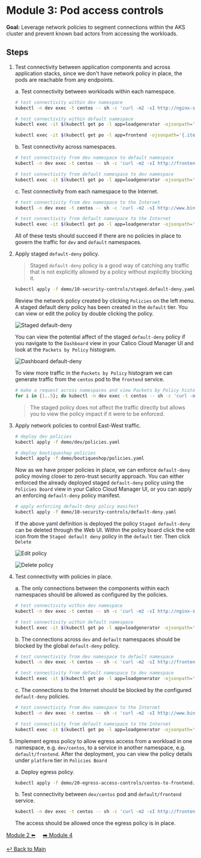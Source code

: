 # Module 3: Pod access controls

**Goal:** Leverage network policies to segment connections within the AKS cluster and prevent known bad actors from accessing the workloads.

## Steps

1. Test connectivity between application components and across application stacks, since we don't have network policy in place, the pods are reachable from any endpoints.

    a. Test connectivity between workloads within each namespace.

    ```bash
    # test connectivity within dev namespace
    kubectl -n dev exec -t centos -- sh -c 'curl -m2 -sI http://nginx-svc 2>/dev/null | grep -i http'

    # test connectivity within default namespace
    kubectl exec -it $(kubectl get po -l app=loadgenerator -ojsonpath='{.items[0].metadata.name}') -c main -- sh -c 'curl -m2 -sI frontend 2>/dev/null | grep -i http'

    kubectl exec -it $(kubectl get po -l app=frontend -ojsonpath='{.items[0].metadata.name}') -c server -- sh -c 'nc -zv productcatalogservice 3550'
    ```

    b. Test connectivity across namespaces.

    ```bash
    # test connectivity from dev namespace to default namespace
    kubectl -n dev exec -t centos -- sh -c 'curl -m2 -sI http://frontend.default 2>/dev/null | grep -i http'

    # test connectivity from default namespace to dev namespace
    kubectl exec -it $(kubectl get po -l app=loadgenerator -ojsonpath='{.items[0].metadata.name}') -c main -- sh -c 'curl -m2 -sI http://nginx-svc.dev 2>/dev/null | grep -i http'
    ```

    c. Test connectivity from each namespace to the Internet.

    ```bash
    # test connectivity from dev namespace to the Internet
    kubectl -n dev exec -t centos -- sh -c 'curl -m2 -sI http://www.bing.com 2>/dev/null | grep -i http'

    # test connectivity from default namespace to the Internet
    kubectl exec -it $(kubectl get po -l app=loadgenerator -ojsonpath='{.items[0].metadata.name}') -c main -- sh -c 'curl -m2 -sI www.bing.com 2>/dev/null | grep -i http'
    ```

    All of these tests should succeed if there are no policies in place to govern the traffic for `dev` and `default` namespaces.

2. Apply staged `default-deny` policy.

    >Staged `default-deny` policy is a good way of catching any traffic that is not explicitly allowed by a policy without explicitly blocking it.

    ```bash
    kubectl apply -f demo/10-security-controls/staged.default-deny.yaml
    ```

    Review the network policy created by clicking `Policies` on the left menu. A staged default deny policy has been created in the `default` tier. You can view or edit the policy by double clicking the policy.

    ![Staged default-deny](../img/staged-default-deny.png)

    You can view the potential affect of the staged `default-deny` policy if you navigate to the `Dashboard` view in your Calico Cloud Manager UI and look at the `Packets by Policy` histogram.

    ![Dashboard default-deny](../img/dashboard-default-deny.png)

    To view more traffic in the `Packets by Policy` histogram we can generate traffic from the `centos` pod to the `frontend` service.

    ```bash
    # make a request across namespaces and view Packets by Policy histogram
    for i in {1..5}; do kubectl -n dev exec -t centos -- sh -c 'curl -m2 -sI http://frontend.default 2>/dev/null | grep -i http'; sleep 2; done
    ```

    >The staged policy does not affect the traffic directly but allows you to view the policy impact if it were to be enforced.

3. Apply network policies to control East-West traffic.

    ```bash
    # deploy dev policies
    kubectl apply -f demo/dev/policies.yaml

    # deploy boutiqueshop policies
    kubectl apply -f demo/boutiqueshop/policies.yaml
    ```

    Now as we have proper policies in place, we can enforce `default-deny` policy moving closer to zero-trust security approach. You can either enforced the already deployed staged `default-deny` policy using the `Policies Board` view in your Calico Cloud Manager UI, or you can apply an enforcing `default-deny` policy manifest.

    ```bash
    # apply enforcing default-deny policy manifest
    kubectl apply -f demo/10-security-controls/default-deny.yaml
    ```

    If the above yaml definition is deployed the policy `Staged default-deny` can be deleted through the Web UI. Within the policy board click the edit icon from the `Staged default deny` policy in the `default` tier. Then click `Delete`

    ![Edit policy](../img/edit-policy.png)

    ![Delete policy](../img/delete-policy.png)

4. Test connectivity with policies in place.

    a. The only connections between the components within each namespaces should be allowed as configured by the policies.

    ```bash
    # test connectivity within dev namespace
    kubectl -n dev exec -t centos -- sh -c 'curl -m2 -sI http://nginx-svc 2>/dev/null | grep -i http'

    # test connectivity within default namespace
    kubectl exec -it $(kubectl get po -l app=loadgenerator -ojsonpath='{.items[0].metadata.name}') -c main -- sh -c 'curl -m2 -sI frontend 2>/dev/null | grep -i http'
    ```

    b. The connections across `dev` and `default` namespaces should be blocked by the global `default-deny` policy.

    ```bash
    # test connectivity from dev namespace to default namespace
    kubectl -n dev exec -t centos -- sh -c 'curl -m2 -sI http://frontend.default 2>/dev/null | grep -i http'

    # test connectivity from default namespace to dev namespace
    kubectl exec -it $(kubectl get po -l app=loadgenerator -ojsonpath='{.items[0].metadata.name}') -c main -- sh -c 'curl -m2 -sI http://nginx-svc.dev 2>/dev/null | grep -i http'
    ```

    c. The connections to the Internet should be blocked by the configured `default-deny` policies.

    ```bash
    # test connectivity from dev namespace to the Internet
    kubectl -n dev exec -t centos -- sh -c 'curl -m2 -sI http://www.bing.com 2>/dev/null | grep -i http'

    # test connectivity from default namespace to the Internet
    kubectl exec -it $(kubectl get po -l app=loadgenerator -ojsonpath='{.items[0].metadata.name}') -c main -- sh -c 'curl -m2 -sI www.bing.com 2>/dev/null | grep -i http'
    ```

5. Implement egress policy to allow egress access from a workload in one namespace, e.g. `dev/centos`, to a service in another namespace, e.g. `default/frontend`. After the deployment, you can view the policy details under `platform` tier in `Policies Board`

    a. Deploy egress policy.

    ```bash
    kubectl apply -f demo/20-egress-access-controls/centos-to-frontend.yaml
    ```

    b. Test connectivity between `dev/centos` pod and `default/frontend` service.

    ```bash
    kubectl -n dev exec -t centos -- sh -c 'curl -m2 -sI http://frontend.default 2>/dev/null | grep -i http'
    ```

    The access should be allowed once the egress policy is in place.

[Module 2 :arrow_left:](../modules/configuring-demo-apps.md) &nbsp;&nbsp;&nbsp;&nbsp;[:arrow_right: Module 4](../modules/dns-egress-access-controls.md)

[:leftwards_arrow_with_hook: Back to Main](/README.md)